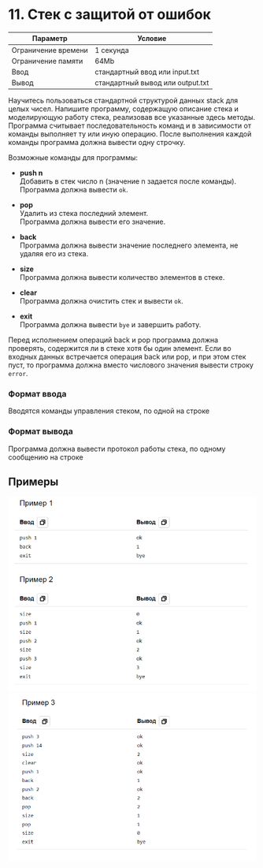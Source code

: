 # 11. Стек с защитой от ошибок

| Параметр            | Условие                          |
|---------------------|----------------------------------|
| Ограничение времени | 1 секунда                        |
| Ограничение памяти  | 64Mb                             |
| Ввод                | стандартный ввод или input.txt   |
| Вывод               | стандартный вывод или output.txt |

Научитесь пользоваться стандартной структурой данных stack для целых чисел. 
Напишите программу, содержащую описание стека и моделирующую работу стека, 
реализовав все указанные здесь методы. Программа считывает последовательность команд 
и в зависимости от команды выполняет ту или иную операцию. 
После выполнения каждой команды программа должна вывести одну строчку.  

Возможные команды для программы:

- **push n**  
Добавить в стек число n (значение n задается после команды).  
Программа должна вывести `ok`.

- **pop**  
Удалить из стека последний элемент.  
Программа должна вывести его значение.

- **back**  
Программа должна вывести значение последнего элемента, не удаляя его из стека.

- **size**  
Программа должна вывести количество элементов в стеке.

- **clear**  
Программа должна очистить стек и вывести `ok`.

- **exit**  
Программа должна вывести `bye` и завершить работу.

Перед исполнением операций back и pop программа должна проверять, содержится ли в стеке хотя бы 
один элемент. Если во входных данных встречается операция back или pop, и при этом стек пуст, 
то программа должна вместо числового значения вывести строку `error`.

### Формат ввода
Вводятся команды управления стеком, по одной на строке

### Формат вывода
Программа должна вывести протокол работы стека, по одному сообщению на строке

## Примеры
![img.png](../task_15/img.png)
![img_1.png](../task_15/img_1.png)
